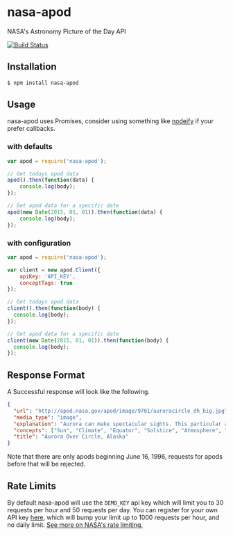 # nasa-apod
NASA's Astronomy Picture of the Day API

[![Build Status](https://travis-ci.org/hodavidhara/nasa-apod.svg?branch=develop)](https://travis-ci.org/hodavidhara/nasa-apod)

## Installation

```bash
$ npm install nasa-apod
```

## Usage
nasa-apod uses Promises, consider using something like [nodeify](https://www.npmjs.com/package/nodeify)
if your prefer callbacks.

### with defaults
```javascript
var apod = require('nasa-apod');

// Get todays apod data
apod().then(function(data) {
    console.log(body);
});

// Get apod data for a specific date
apod(new Date(2015, 01, 01)).then(function(data) {
    console.log(body);
});
```

### with configuration
```javascript
var apod = require('nasa-apod');

var client = new apod.Client({
    apiKey: 'API_KEY',
    conceptTags: true
});

// Get todays apod data
client().then(function(body) {
  console.log(body);
});

// Get apod data for a specific date
client(new Date(2015, 01, 01)).then(function(body) {
  console.log(body);
});
```

## Response Format
A Successful response will look like the following.


```json
{
  "url": "http://apod.nasa.gov/apod/image/9701/auroracircle_dh_big.jpg",
  "media_type": "image",
  "explanation": "Aurora can make spectacular sights. This particular aurora\r was photographed hovering over the town of Circle, Alaska.  Although Aurora\r might first appear to be moonlit clouds, they only add light to the sky, and hence can not block\r background stars from view. Called \"northern lights\"\r in the northern hemisphere of the Earth,\r aurora are caused by charged particles streaming from the Sun\r entering the Earth's atmosphere. If viewed from space, aurora glow in X-ray light\r as well as in the visible! Several WWW sites can tell you if aurora are predicted to be visible in your area.",
  "concepts": ["Sun", "Climate", "Equator", "Solstice", "Atmosphere", "Earth", "Light", "Pacific Ocean"],
  "title": "Aurora Over Circle, Alaska"
}
```

Note that there are only apods beginning June 16, 1996, requests for apods before that will be rejected.

## Rate Limits
By default nasa-apod will use the `DEMO_KEY` api key which will limit you to 30
requests per hour and 50 requests per day. You can register for your own API key
[here](https://api.nasa.gov/index.html#apply-for-an-api-key), which will bump your
limit up to 1000 requests per hour, and no daily limit. [See more on NASA's rate
limiting.](https://api.nasa.gov/api.html#web-service-rate-limits)
